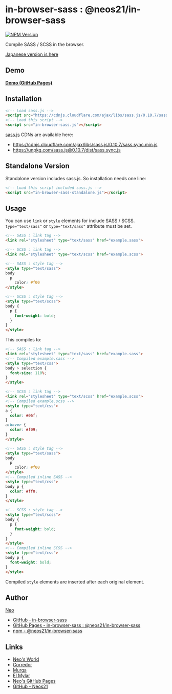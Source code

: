 # in-browser-sass : @neos21/in-browser-sass

[![NPM Version](https://img.shields.io/npm/v/@neos21/in-browser-sass.svg)](https://www.npmjs.com/package/@neos21/in-browser-sass)

Compile SASS / SCSS in the browser.

[Japanese version is here](README.ja.md)


## Demo

__[Demo (GitHub Pages)](https://neos21.github.io/in-browser-sass/)__


## Installation

```html
<!-- Load sass.js -->
<script src="https://cdnjs.cloudflare.com/ajax/libs/sass.js/0.10.7/sass.sync.min.js"></script>
<!-- Load this script -->
<script src="in-browser-sass.js"></script>
```

[sass.js](https://github.com/medialize/sass.js) CDNs are available here:

- <https://cdnjs.cloudflare.com/ajax/libs/sass.js/0.10.7/sass.sync.min.js>
- <https://unpkg.com/sass.js@0.10.7/dist/sass.sync.js>


## Standalone Version

Standalone version includes sass.js. So installation needs one line:

```html
<!-- Load this script included sass.js -->
<script src="in-browser-sass-standalone.js"></script>
```


## Usage

You can use `link` or `style` elements for include SASS / SCSS. `type="text/sass"` or `type="text/sass"` attribute must be set.

```html
<!-- SASS : link tag -->
<link rel="stylesheet" type="text/sass" href="example.sass">

<!-- SCSS : link tag -->
<link rel="stylesheet" type="text/scss" href="example.scss">

<!-- SASS : style tag -->
<style type="text/sass">
body
  p
    color: #f00
</style>

<!-- SCSS : style tag -->
<style type="text/scss">
body {
  p {
    font-weight: bold;
  }
}
</style>
```

This compiles to:

```html
<!-- SASS : link tag -->
<link rel="stylesheet" type="text/sass" href="example.sass">
<!-- Compiled example.sass -->
<style type="text/css">
body > selection {
  font-size: 110%;
}
</style>

<!-- SCSS : link tag -->
<link rel="stylesheet" type="text/scss" href="example.scss">
<!-- Compiled example.scss -->
<style type="text/css">
a {
  color: #06f;
}
a:hover {
  color: #f09;
}
</style>

<!-- SASS : style tag -->
<style type="text/sass">
body
  p
    color: #f00
</style>
<!-- Compiled inline SASS -->
<style type="text/css">
body p {
  color: #ff0;
}
</style>

<!-- SCSS : style tag -->
<style type="text/scss">
body {
  p {
    font-weight: bold;
  }
}
</style>
<!-- Compiled inline SCSS -->
<style type="text/css">
body p {
  font-weight: bold;
}
</style>
```

Compiled `style` elements are inserted after each original element.


## Author

[Neo](http://neo.s21.xrea.com/)

- [GitHub - in-browser-sass](https://github.com/Neos21/in-browser-sass)
- [GitHub Pages - in-browser-sass : @neos21/in-browser-sass](https://neos21.github.io/in-browser-sass/)
- [npm - @neos21/in-browser-sass](https://www.npmjs.com/package/@neos21/in-browser-sass)


## Links

- [Neo's World](http://neo.s21.xrea.com/)
- [Corredor](http://neos21.hatenablog.com/)
- [Murga](http://neos21.hatenablog.jp/)
- [El Mylar](http://neos21.hateblo.jp/)
- [Neo's GitHub Pages](https://neos21.github.io/)
- [GitHub - Neos21](https://github.com/Neos21/)
